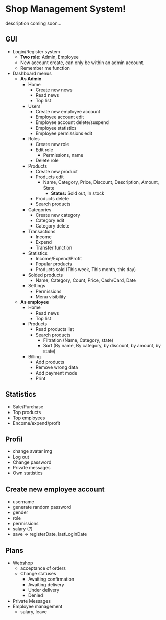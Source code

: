 # Shop Management System!
description coming soon...

## GUI

- Login/Register system
	- **Two role:** Admin, Employee
	- New account create, can only be within an admin account.
	- Remember me function
- Dashboard menus
	- **As Admin**
		- Home
			- Create new news
			- Read news
			- Top list
		- Users
			- Create new employee account
			- Employee account edit
			- Employee account delete/suspend
			- Employee statistics
			- Employee permissions edit
		- Roles
			- Create new role
			- Edit role
				- Permissions, name
			- Delete role
		- Products
			- Create new product
			- Products edit
				- Name, Category, Price, Discount, Description, Amount, State
					- **States:** Sold out, In stock
			- Products delete
			- Search products
		- Categories
			- Create new category
			- Category edit
			- Category delete
		- Transactions
			- Income
			- Expend
			- Transfer function
		- Statistics
			- Income/Expend/Profit
			- Popular products
			- Products sold (This week, This month, this day)
		- Solded products
			- Name, Category, Count, Price, Cash/Card, Date
		- Settings
			- Permissions
			- Menu visibility
	- **As employee**
		- Home
			- Read news
			- Top list
		- Products
			- Read products list
			- Search products
				- Filtration (Name, Category, state)
				- Sort (By name, By category, by discount, by amount, by state)
		- Billing
			- Add products
			- Remove wrong data
			- Add payment mode
			- Print

## Statistics

- Sale/Purchase
- Top products
- Top employees
- Encome/expend/profit

## Profil
- change avatar img
- Log out
- Change password
- Private messages
- Own statistics

## Create new employee account
- username
- generate random password
- gender
- role
- permissions
- salary (?)
- save => registerDate, lastLoginDate

## Plans

- Webshop
	- acceptance of orders
	- Change statuses
		- Awaiting confirmation
		- Awaiting delivery
		- Under delivery
		- Denied
- Private Messages
- Employee management
	- salary, leave
